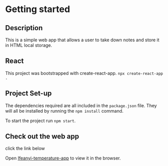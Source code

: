 # Getting started

## Description

This is a simple web app that allows a user to take down notes and store it in HTML local storage.

## React

This project was bootstrapped with create-react-app. `npx create-react-app .`


## Project Set-up

The dependencies required are all included in the `package.json` file. They will all be installed by running the `npm install` command.

To start the project run `npm start`.

## Check out the web app

click the link below

Open [Ifeanyi-temperature-app](https://ifeanyi-temp-converter.netlify.app/) to view it in the browser.



